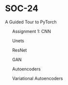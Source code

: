 # SOC-24
A Guided Tour to PyTorch
<ol>Assignment 1: CNN</ol>
<ol>Unets</ol>
<ol>ResNet </ol>
<ol>GAN</ol>
<ol>Autoencoders</ol>
<ol>Variational Autoencoders</ol>
